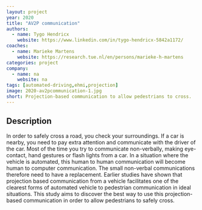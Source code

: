 ```yaml
---
layout: project
year: 2020
title: "AV2P communication"
authors:
  - name: Tygo Hendricx
    website: https://www.linkedin.com/in/tygo-hendricx-5842a1172/
coaches:
  - name: Marieke Martens
    website: https://research.tue.nl/en/persons/marieke-h-martens
categories: project
company:
  - name: na
    website: na
tags: [automated-driving,ehmi,projection]
image: 2020-av2pcommunication-1.jpg
short: Projection-based communication to allow pedestrians to cross.
---
```


## Description
In order to safely cross a road, you check your surroundings. If a car is nearby, you need to pay extra attention and communicate with the driver of the car. Most of the time you try to communicate non-verbally, making eye-contact, hand gestures or flash lights from a car. In a situation where the vehicle is automated, this human to human communication will become human to computer communication. The small non-verbal communications therefore need to have a replacement. Earlier studies have shown that projection based communication from a vehicle facilitates one of the clearest forms of automated vehicle to pedestrian communication in ideal situations. This study aims to discover the best way to use this projection-based communication in order to allow pedestrians to safely cross.